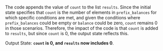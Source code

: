 The code appends the value of `count` to the list `results`. Since the initial state specifies that `count` is the number of elements in `prefix_balances` for which specific conditions are met, and given the conditions where `prefix_balances` could be empty or `balance` could be zero, `count` remains 0 in those scenarios. Therefore, the impact of the code is that `count` is added to `results`, but since `count` is 0, the output state reflects this.

Output State: **`count` is 0, and `results` now includes 0**.